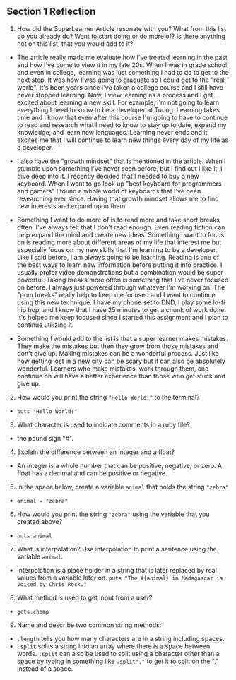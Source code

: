 ## Section 1 Reflection

1. How did the SuperLearner Article resonate with you? What from this list do you already do? Want to start doing or do more of? Is there anything not on this list, that you would add to it?

- The article really made me evaluate how I've treated learning in the past and how I've come to view it in my late 20s. When I was in grade school, and even in college, learning was just something I had to do to get to the next step. It was how I was going to graduate so I could get to the "real world". It's been years since I've taken a college course and I still have never stopped learning.
Now, I view learning as a process and I get excited about learning a new skill. For example, I'm not going to learn everything I need to know to be a developer at Turing. Learning takes time and I know that even after this course I'm going to have to continue to read and research what I need to know to stay up to date, expand my knowledge, and learn new languages. Learning never ends and it excites me that I will continue to learn new things every day of my life as a developer.
- I also have the "growth mindset" that is mentioned in the article. When I stumble upon something I've never seen before, but I find out I like it, I dive deep into it. I recently decided that I needed to buy a new keyboard. When I went to go look up "best keyboard for programmers and gamers" I found a whole world of keyboards that I've been researching ever since. Having that growth mindset allows me to find new interests and expand upon them.

- Something I want to do more of is to read more and take short breaks often. I've always felt that I don't read enough. Even reading fiction can help expand the mind and create new ideas. Something I want to focus on is reading more about different areas of my life that interest me but especially focus on my new skills that I'm learning to be a developer. Like I said before, I am always going to be learning. Reading is one of the best ways to learn new information before putting it into practice. I usually prefer video demonstrations but a combination would be super powerful.
Taking breaks more often is something that I've never focused on before. I always just powered through whatever I'm working on. The "pom breaks" really help to keep me focused and I want to continue using this new technique. I have my phone set to DND, I play some lo-fi hip hop, and I know that I have 25 minutes to get a chunk of work done. It's helped me keep focused since I started this assignment and I plan to continue utilizing it.

- Something I would add to the list is that a super learner makes mistakes. They make the mistakes but then they grow from those mistakes and don't give up. Making mistakes can be a wonderful process. Just like how getting lost in a new city can be scary but it can also be absolutely wonderful. Learners who make mistakes, work through them, and continue on will have a better experience than those who get stuck and give up.

2. How would you print the string `"Hello World!"` to the terminal?
- `puts "Hello World!"`

3. What character is used to indicate comments in a ruby file?
- the pound sign "#".

4. Explain the difference between an integer and a float?
- An integer is a whole number that can be positive, negative, or zero.
A float has a decimal and can be positive or negative.  

5. In the space below, create a variable `animal` that holds the string `"zebra"`
- `animal = "zebra"`

6. How would you print the string `"zebra"` using the variable that you created above?
- `puts animal`

7. What is interpolation? Use interpolation to print a sentence using the variable `animal`.
- Interpolation is a place holder in a string that is later replaced by real values from a variable later on.
`puts "The #{animal} in Madagascar is voiced by Chris Rock."`

8. What method is used to get input from a user?
- `gets.chomp`

9. Name and describe two common string methods:
- `.length` tells you how many characters are in a string including spaces.
- `.split` splits a string into an array where there is a space between words.
  `.split` can also be used to split using a character other than a space by typing in something like `.split","` to get it to split on the "," instead of a space.
